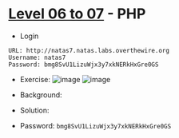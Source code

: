 # [Level 06 to 07](https://overthewire.org/wargames/natas/natas7.html) - PHP

- Login
```
URL: http://natas7.natas.labs.overthewire.org
Username: natas7
Password: bmg8SvU1LizuWjx3y7xkNERkHxGre0GS
```
- Exercise:
![image](https://github.com/user-attachments/assets/356d97b2-ee9d-4946-aca9-9f3f47d55f8f)
![image](https://github.com/user-attachments/assets/adb2c5c5-4f55-4ad9-825a-edfeb1e938c8)

- Background:
- Solution:
- Password: `bmg8SvU1LizuWjx3y7xkNERkHxGre0GS`
